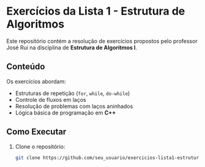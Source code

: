 # Exercícios da Lista 1 - Estrutura de Algoritmos  
Este repositório contém a resolução de exercícios propostos pelo professor José Rui na disciplina de **Estrutura de Algoritmos I**.

## Conteúdo  
Os exercícios abordam:  
- Estruturas de repetição (`for`, `while`, `do-while`)  
- Controle de fluxos em laços  
- Resolução de problemas com laços aninhados  
- Lógica básica de programação em **C++**

## Como Executar  
1. Clone o repositório:  
   ```bash
   git clone https://github.com/seu_usuario/exercicios-lista1-estrutura-algoritmos.git
